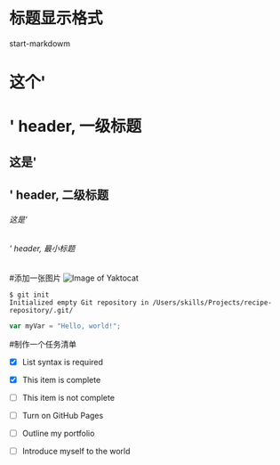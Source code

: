 # 标题显示格式
start-markdowm
# 这个'<h1>' header, 一级标题
## 这是'<h2>' header, 二级标题
###### 这是'<h6>' header, 最小标题

#添加一张图片
![Image of Yaktocat](https://octodex.github.com/images/yaktocat.png)


```
$ git init
Initialized empty Git repository in /Users/skills/Projects/recipe-repository/.git/
```

``` javascript
var myVar = "Hello, world!";
```
#制作一个任务清单

- [x] List syntax is required
- [x] This item is complete
- [ ] This item is not complete

- [ ] Turn on GitHub Pages
- [ ] Outline my portfolio
- [ ] Introduce myself to the world
